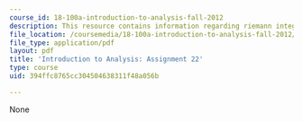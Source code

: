 ```yaml
---
course_id: 18-100a-introduction-to-analysis-fall-2012
description: This resource contains information regarding riemann integral.
file_location: /coursemedia/18-100a-introduction-to-analysis-fall-2012/394ffc8765cc304504638311f48a056b_MIT18_100AF12_Assign_22.pdf
file_type: application/pdf
layout: pdf
title: 'Introduction to Analysis: Assignment 22'
type: course
uid: 394ffc8765cc304504638311f48a056b

---
```

None